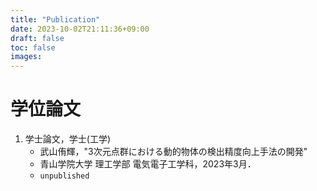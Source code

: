 ```yaml
---
title: "Publication"
date: 2023-10-02T21:11:36+09:00
draft: false
toc: false
images:
---
```


# 学位論文

1. 学士論文，学士(工学)
    - 武山侑輝，"3次元点群における動的物体の検出精度向上手法の開発"
    - 青山学院大学 理工学部 電気電子工学科，2023年3月．
    - `unpublished`